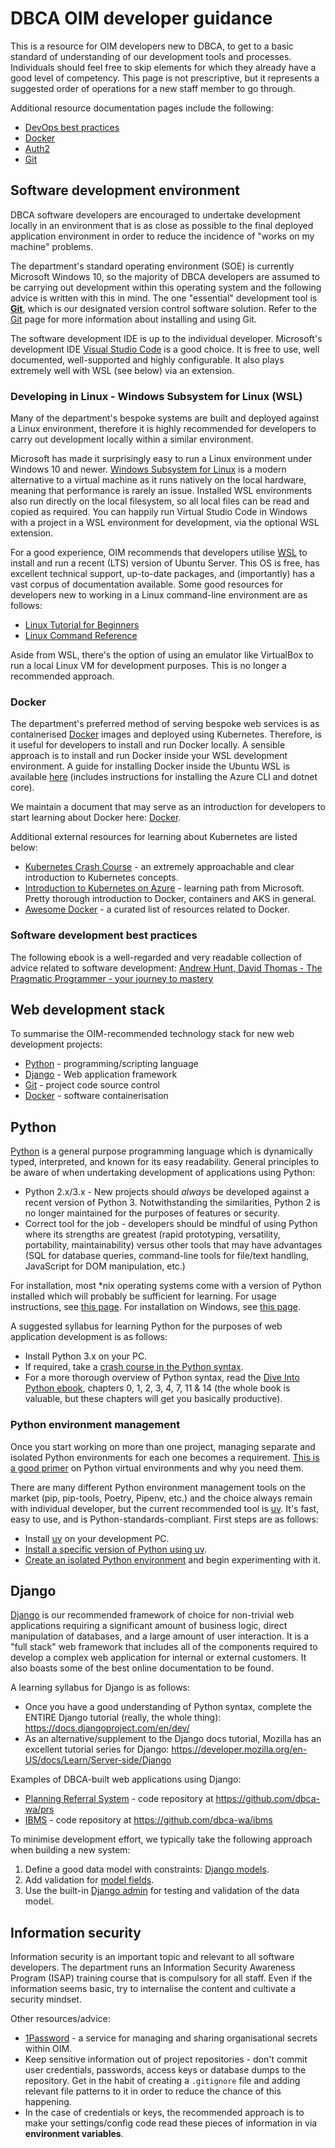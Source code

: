 # DBCA OIM developer guidance

This is a resource for OIM developers new to DBCA, to get to a basic standard of understanding of our development tools and processes. Individuals should feel free to skip elements for which they already have a good level of competency. This page is not prescriptive, but it represents a suggested order of operations for a new staff member to go through.

Additional resource documentation pages include the following:

- [DevOps best practices](/developer-guidance/DevOps)
- [Docker](/developer-guidance/Docker)
- [Auth2](/developer-guidance/Auth2)
- [Git](/developer-guidance/Git)

## Software development environment

DBCA software developers are encouraged to undertake development locally in an environment that is as close as possible to the final deployed application environment in order to reduce the incidence of "works on my machine" problems.

The department's standard operating environment (SOE) is currently Microsoft Windows 10, so the majority of DBCA developers are assumed to be carrying out development within this operating system and the following advice is written with this in mind. The one "essential" development tool is **[Git](https://git-scm.com/)**, which is our designated version control software solution.
Refer to the [Git](/developer-guidance/Git) page for more information about installing and using Git.

The software development IDE is up to the individual developer. Microsoft's development IDE [Visual Studio Code](https://code.visualstudio.com/) is a good choice. It is free to use, well documented, well-supported and highly configurable. It also plays extremely well with WSL (see below) via an extension.

### Developing in Linux - Windows Subsystem for Linux (WSL)

Many of the department's bespoke systems are built and deployed against a Linux environment, therefore it is highly recommended for developers to carry out development locally within a similar environment.

Microsoft has made it surprisingly easy to run a Linux environment under Windows 10 and newer. [Windows Subsystem for Linux](https://docs.microsoft.com/en-gb/windows/wsl/about) is a modern alternative to a virtual machine as it runs natively on the local hardware, meaning that performance is rarely an issue. Installed WSL environments also run directly on the local filesystem, so all local files can be read and copied as required. You can happily run Virtual Studio Code in Windows with a project in a WSL environment for development, via the optional WSL extension.

For a good experience, OIM recommends that developers utilise [WSL](https://learn.microsoft.com/en-gb/windows/wsl/install) to install and run a recent (LTS) version of Ubuntu Server. This OS is free, has excellent technical support, up-to-date packages, and (importantly) has a vast corpus of documentation available. Some good resources for developers new to working in a Linux command-line environment are as follows:

- [Linux Tutorial for Beginners](https://ryanstutorials.net/linuxtutorial/)
- [Linux Command Reference](https://perpetualpc.net/srtd_commands_rev.html)

Aside from WSL, there's the option of using an emulator like VirtualBox to run a local Linux VM for development purposes. This is no longer a recommended approach.

### Docker

The department's preferred method of serving bespoke web services is as containerised [Docker](https://www.docker.com/) images and deployed using Kubernetes. Therefore, is it useful for developers to install and run Docker locally. A sensible approach is to install and run Docker inside your WSL development environment. A guide for installing Docker inside the Ubuntu WSL is available [here](https://dev.to/bartr/install-docker-on-windows-subsystem-for-linux-v2-ubuntu-5dl7) (includes instructions for installing the Azure CLI and dotnet core).

We maintain a document that may serve as an introduction for developers to start learning about Docker here: [Docker](/Docker.md).

Additional external resources for learning about Kubernetes are listed below:

- [Kubernetes Crash Course](https://canine.gitbook.io/canine.sh/technical-details/kubernetes-crash-course/introduction) - an extremely approachable and clear introduction to Kubernetes concepts.
- [Introduction to Kubernetes on Azure](https://docs.microsoft.com/en-us/learn/paths/intro-to-kubernetes-on-azure/) - learning path from Microsoft. Pretty thorough introduction to Docker, containers and AKS in general.
- [Awesome Docker](https://github.com/veggiemonk/awesome-docker) - a curated list of resources related to Docker.

### Software development best practices

The following ebook is a well-regarded and very readable collection of advice related to software development: [Andrew Hunt, David Thomas - The Pragmatic Programmer - your journey to mastery](https://pragprog.com/titles/tpp20/the-pragmatic-programmer-20th-anniversary-edition/)

## Web development stack

To summarise the OIM-recommended technology stack for new web development projects:

- [Python](https://www.python.org/) - programming/scripting language
- [Django](https://www.djangoproject.com/) - Web application framework
- [Git](https://git-scm.com/) - project code source control
- [Docker](https://www.docker.com/) - software containerisation

## Python

[Python](https://www.python.org/doc/essays/blurb/) is a general purpose programming language which is dynamically typed, interpreted, and known for its easy readability. General principles to be aware of when undertaking development of applications using Python:

- Python 2.x/3.x - New projects should _always_ be developed against a recent version of Python 3. Notwithstanding the similarities, Python 2 is no longer maintained for the purposes of features or security.
- Correct tool for the job - developers should be mindful of using Python where its strengths are greatest (rapid prototyping, versatility, portability, maintainability) versus other tools that may have advantages (SQL for database queries, command-line tools for file/text handling, JavaScript for DOM manipulation, etc.)

For installation, most \*nix operating systems come with a version of Python installed which will probably be sufficient for learning. For usage instructions, see [this page](https://docs.python.org/3/using/index.html). For installation on Windows, see [this page](https://docs.python.org/3/using/windows.html).

A suggested syllabus for learning Python for the purposes of web application development is as follows:

- Install Python 3.x on your PC.
- If required, take a [crash course in the Python syntax](https://www.freecodecamp.org/news/learning-python-from-zero-to-hero-120ea540b567).
- For a more thorough overview of Python syntax, read the [Dive Into Python ebook](https://diveintopython3.net/), chapters 0, 1, 2, 3, 4, 7, 11 & 14 (the whole book is valuable, but these chapters will get you basically productive).

### Python environment management

Once you start working on more than one project, managing separate and isolated Python environments for each one becomes a requirement. [This is a good primer](https://realpython.com/python-virtual-environments-a-primer/) on Python virtual environments and why you need them.

There are many different Python environment management tools on the market (pip, pip-tools, Poetry, Pipenv, etc.) and the choice always remain with individual developer, but the current recommended tool is [uv](https://docs.astral.sh/uv/). It's fast, easy to use, and is Python-standards-compliant. First steps are as follows:

- Install [uv](https://docs.astral.sh/uv/getting-started/installation/) on your development PC.
- [Install a specific version of Python using uv](https://docs.astral.sh/uv/guides/install-python/).
- [Create an isolated Python environment](https://docs.astral.sh/uv/pip/environments/) and begin experimenting with it.

## Django

[Django](https://www.djangoproject.com/) is our recommended framework of choice for non-trivial web applications requiring a significant amount of business logic, direct manipulation of databases, and a large amount of user interaction. It is a "full stack" web framework that includes all of the components required to develop a complex web application for internal or external customers. It also boasts some of the best online documentation to be found.

A learning syllabus for Django is as follows:

- Once you have a good understanding of Python syntax, complete the ENTIRE Django tutorial (really, the whole thing): <https://docs.djangoproject.com/en/dev/>
- As an alternative/supplement to the Django docs tutorial, Mozilla has an excellent tutorial series for Django: <https://developer.mozilla.org/en-US/docs/Learn/Server-side/Django>

Examples of DBCA-built web applications using Django:

- [Planning Referral System](https://prs.dbca.wa.gov.au) - code repository at <https://github.com/dbca-wa/prs>
- [IBMS](https://ibms.dbca.wa.gov.au) - code repository at <https://github.com/dbca-wa/ibms>

To minimise development effort, we typically take the following approach when building a new system:

1. Define a good data model with constraints: [Django models](https://docs.djangoproject.com/en/dev/ref/models/fields/).
1. Add validation for [model fields](https://docs.djangoproject.com/en/dev/ref/models/instances/#validating-objects).
1. Use the built-in [Django admin](https://docs.djangoproject.com/en/dev/ref/contrib/admin/) for testing and validation of the data model.

## Information security

Information security is an important topic and relevant to all software developers. The department runs an Information Security Awareness Program (ISAP) training course that is compulsory for all staff. Even if the information seems basic, try to internalise the content and cultivate a security mindset.

Other resources/advice:

- [1Password](https://1password.com/) - a service for managing and sharing organisational secrets within OIM.
- Keep sensitive information out of project repositories - don't commit user credentials, passwords, access keys or database dumps to the repository. Get in the habit of creating a `.gitignore` file and adding relevant file patterns to it in order to reduce the chance of this happening.
- In the case of credentials or keys, the recommended approach is to make your settings/config code read these pieces of information in via **environment variables**.